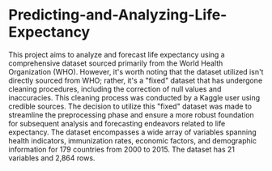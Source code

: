 # Predicting-and-Analyzing-Life-Expectancy

This project aims to analyze and forecast life expectancy using a comprehensive dataset sourced
primarily from the World Health Organization (WHO). However, it's worth noting that the
dataset utilized isn't directly sourced from WHO; rather, it's a "fixed" dataset that has undergone
cleaning procedures, including the correction of null values and inaccuracies. This cleaning
process was conducted by a Kaggle user using credible sources. The decision to utilize this
"fixed" dataset was made to streamline the preprocessing phase and ensure a more robust
foundation for subsequent analysis and forecasting endeavors related to life expectancy.
The dataset encompasses a wide array of variables spanning health indicators, immunization
rates, economic factors, and demographic information for 179 countries from 2000 to 2015. The
dataset has 21 variables and 2,864 rows.
